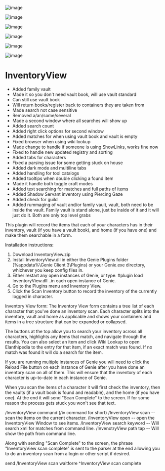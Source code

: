 ![image](https://github.com/Thires/InventoryView-1/assets/28072996/d1157e37-da27-4813-8772-85c3bf60c4d1)

![image](https://github.com/Thires/InventoryView-1/assets/28072996/6c7c23c3-3a91-44cc-b735-007ac6f55861)

![image](https://github.com/Thires/InventoryView-1/assets/28072996/d121b19b-460c-4f7d-88fa-370725763b58)

![image](https://github.com/Thires/InventoryView-1/assets/28072996/44e1de3b-4dce-420c-898c-ccba3ae6e33d)

![image](https://github.com/Thires/InventoryView-1/assets/28072996/ee41bca4-0f47-42c0-aabf-b120feaa0c91)

![image](https://github.com/Thires/InventoryView-1/assets/28072996/02487956-5d2b-4aa5-9db2-b58ad6f5d1b7)


# InventoryView
* Added family vault
* Made it so you don't need vault book, will use vault standard
* Can still use vault book
* Will return books/register back to containers they are taken from
* Made search not case sensitive
* Removed a/an/some/several
* Made a second window where all searches will show up
* Added search count
* Added right click options for second window
* Added matches for when using vault book and vault is empty
* Fixed browser when using wiki lookup
* Made change to handle if someone is using ShowLinks, works fine now
* Fixed to handle new updated registry and sorting
* Added tabs for characters
* Fixed a parsing issue for some getting stuck on house
* Added dark mode and multiline tabs
* Added handling for tool catalogs
* Added tooltips when double clicking a found item
* Made it handle both toggle craft modes
* Added text searching for matches and full paths of items
* Added Shadow Servant inventory using Piercing Gaze
* Added check for guild
* Added rummaging of vault and/or family vault, vault, both need to be inside the vault. Family vault is stand alone, just be inside of it and it will just do it. Both are only top level grabs

This plugin will record the items that each of your characters has in their inventory, vault (if you have a vault book), and home (if you have one) and make them searchable in a form.

Installation instructions:
1. Download InventoryView.zip
2. Install InventoryView.dll in either the Genie Plugins folder (%appdata%\Genie Client 3\Plugins) or your Genie.exe directory, whichever you keep config files in.
3. Either restart any open instances of Genie, or type:  #plugin load InventoryView.dll  ..in each open instance of Genie.
4. Go to the Plugins menu and Inventory View.
5. Click the Scan Inventory button to record the inventory of the currently logged in character.

Inventory View form:
The Inventory View form contains a tree list of each character that you've done an inventory scan. Each character splits into the inventory, vault and home as applicable and shows your containers and items in a tree structure that can be expanded or collapsed.

The buttons at the top allow you to search your inventory across all characters, highlights any items that match, and navigate through the results.
You can also select an item and click Wiki Lookup to open Elanthipedia to the entry for that item, if an exact match was found. If no match was found it will do a search for the item.

If you are running multiple instances of Genie you will need to click the Reload File button on each instance of Genie after you have done an inventory scan on all of them. This will ensure that the inventory of each character is up-to-date in each instance of Genie.

When you scan the items of a character it will first check the inventory, then the vaults (if a vault book is found and readable), and the home (if you have one).
At the end it will send "Scan Complete" to the screen. If for some reason the process gets stuck you won't see that text.

/InventoryView command  (/iv command for short)
/InventoryView scan  -- scan the items on the current character.
/InventoryView open  -- open the InventoryView Window to see items.
/InventoryView search keyword -- Will search xml for matches from command line.
/InvenotryView path tap -- Will show the path from command line.

Along with sending "Scan Complete" to the screen, the phrase "InventoryView scan complete" is sent to the parser at the end allowing you to do an inventory scan from a login or other script if desired.

send /InventoryView scan
waitforre ^InventoryView scan complete
